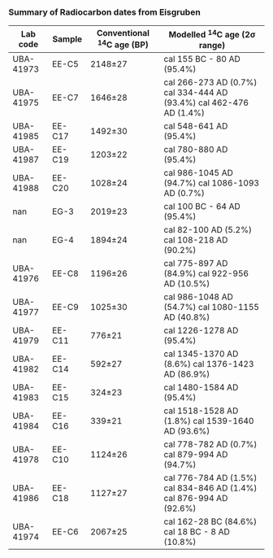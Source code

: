 ### Summary of Radiocarbon dates from Eisgruben

|Lab code|Sample|Conventional $^{14}$C age (BP)|Modelled $^{14}$C age (2σ range)|
|---|---|---|---|
|UBA-41973 |EE-C5|2148±27|cal 155 BC - 80 AD  (95.4%) |
|UBA-41975 |EE-C7|1646±28|cal 266-273 AD  (0.7%) cal 334-444 AD  (93.4%) cal 462-476 AD  (1.4%) |
|UBA-41985 |EE-C17|1492±30|cal 548-641 AD  (95.4%) |
|UBA-41987 |EE-C19|1203±22|cal 780-880 AD  (95.4%) |
|UBA-41988 |EE-C20|1028±24|cal 986-1045 AD  (94.7%) cal 1086-1093 AD  (0.7%) |
|nan |EG-3|2019±23|cal 100 BC - 64 AD  (95.4%) |
|nan |EG-4|1894±24|cal 82-100 AD  (5.2%) cal 108-218 AD  (90.2%) |
|UBA-41976 |EE-C8|1196±26|cal 775-897 AD  (84.9%) cal 922-956 AD  (10.5%) |
|UBA-41977 |EE-C9|1025±30|cal 986-1048 AD  (54.7%) cal 1080-1155 AD  (40.8%) |
|UBA-41979 |EE-C11|776±21|cal 1226-1278 AD  (95.4%) |
|UBA-41982 |EE-C14|592±27|cal 1345-1370 AD  (8.6%) cal 1376-1423 AD  (86.9%) |
|UBA-41983 |EE-C15|324±23|cal 1480-1584 AD  (95.4%) |
|UBA-41984 |EE-C16|339±21|cal 1518-1528 AD  (1.8%) cal 1539-1640 AD  (93.6%) |
|UBA-41978 |EE-C10|1124±26|cal 778-782 AD  (0.7%) cal 879-994 AD  (94.7%) |
|UBA-41986 |EE-C18|1127±27|cal 776-784 AD  (1.5%) cal 834-846 AD  (1.4%) cal 876-994 AD  (92.6%) |
|UBA-41974 |EE-C6|2067±25|cal 162-28 BC  (84.6%) cal 18 BC - 8 AD  (10.8%) |
